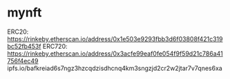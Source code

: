 # mynft
ERC20: https://rinkeby.etherscan.io/address/0x1e503e9293fbb3d6f03808f421c319bc52fb453f
ERC720: https://rinkeby.etherscan.io/address/0x3acfe99eaf0fe054f9f59d21c786a41756f4ec49
ipfs.io/bafkreiad6s7ngz3hzcqdzisdhcnq4km3sngzjd2cr2w2jtar7v7qnes6xa
